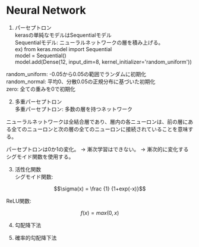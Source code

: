 # Neural Network  

1. パーセプトロン  
kerasの単純なモデルはSequentialモデル  
Sequentialモデル: ニューラルネットワークの層を積み上げる。  
ex)
    from keras.model import Sequential  
    model = Sequential()  
    model.add(Dense(12, input_dim=8, kernel_initializer='random_uniform'))  

random_uniform: -0.05から0.05の範囲でランダムに初期化  
random_normal: 平均0、分散0.05の正規分布に基づいた初期化   
zero: 全ての重みを0で初期化  


2. 多重パーセプトロン  
多重パーセプトロン: 多数の層を持つネットワーク  

ニューラルネットワークは全結合層であり、層内の各ニューロンは、前の層にある全てのニューロンと次の層の全てのニューロンに接続されていることを意味する。

パーセプトロンは0か1の変化。
→ 漸次学習はできない。
→ 漸次的に変化するシグモイド関数を使用する。


3. 活性化関数  
シグモイド関数:  
```math
\sigma(x) = \frac {1} {1+exp(-x)}
```  

ReLU関数:  
```math
f(x)=max(0,x)
```

4. 勾配降下法  


5. 確率的勾配降下法  



